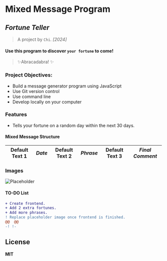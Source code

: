 # Mixed Message Program

## _Fortune Teller_

> A project by `Chi`. *[2024]*

#### Use this program to discover `your fortune` to come!

> ✨Abracadabra! ✨

### Project Objectives:
- Build a message generator program using JavaScript
- Use Git version control
- Use command line
- Develop locally on your computer

### Features 
- Tells your fortune on a random day within the next 30 days.

#### Mixed Message Structure

| Default Text 1 | *Date* | Default Text 2 | *Phrase* | Default Text 3|*Final Comment* |
| --------------- | ---- | -------------- | ------ |------------- |------------- |

### Images
 ![Placeholder](/media/images/placeholder.jpeg)

#### TO-DO List
```diff
+ Create frontend.
+ Add 2 extra fortunes.
+ Add more phrases.
! Replace placeholder image once frontend is finished.
@@  @@ 
-! !-
```

## License
**MIT**